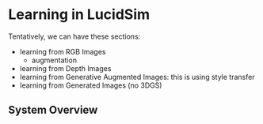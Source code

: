 # Learning in LucidSim

Tentatively, we can have these sections:

- learning from RGB Images
  - augmentation
- learning from Depth Images
- learning from Generative Augmented Images: this is using style transfer
- learning from Generated Images (no 3DGS)

## System Overview
